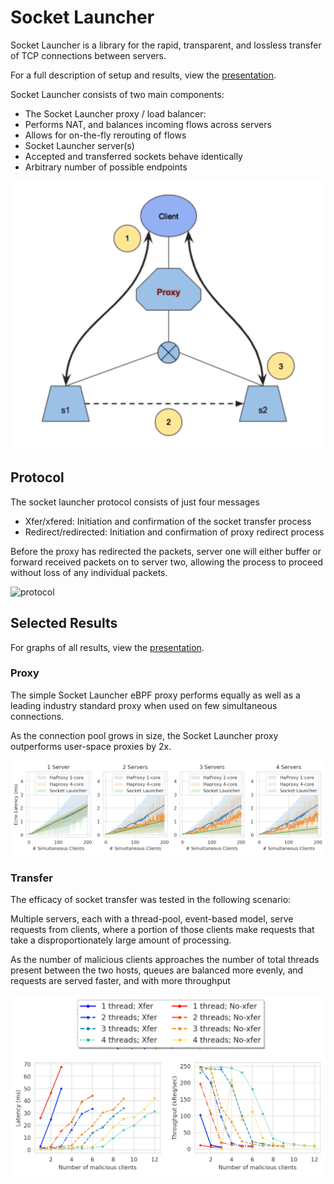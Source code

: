 # Socket Launcher
Socket Launcher is a library for the rapid, transparent, and lossless transfer
of TCP connections between servers.

For a full description of setup and results, view the [presentation](Presentation.pdf).

Socket Launcher consists of two main components:
* The Socket Launcher proxy / load balancer:
 * Performs NAT, and balances incoming flows across servers
 * Allows for on-the-fly rerouting of flows
* Socket Launcher server(s)
 * Accepted and transferred sockets behave identically
 * Arbitrary number of possible endpoints

 ![topology](figures/Topology.png)

## Protocol

The socket launcher protocol consists of just four messages

* Xfer/xfered: Initiation and confirmation of the socket transfer process
* Redirect/redirected: Initiation and confirmation of proxy redirect process

Before the proxy has redirected the packets, server one will either buffer or
forward received packets on to server two, allowing the process to
proceed without loss of any individual packets.

![protocol](figures/Protocool.png)

## Selected Results

For graphs of all results, view the [presentation](Presentation.pdf).

### Proxy
The simple Socket Launcher eBPF proxy performs equally as well as a leading
industry standard proxy when used on few simultaneous connections.

As the connection pool grows in size, the Socket Launcher proxy
outperforms user-space proxies by 2x.

![proxy performance](figures/ProxyPerformance.png)

### Transfer
The efficacy of socket transfer was tested in the following scenario:

Multiple servers, each with a thread-pool, event-based model, serve
requests from clients, where a portion of those clients make
requests that take a disproportionately large amount of processing.

As the number of malicious clients approaches the number of total
threads present between the two hosts, queues are balanced more
evenly, and requests are served faster, and with more throughput

![transfer performance](figures/TransferPerformance.png)
